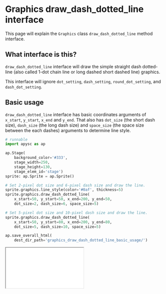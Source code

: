 # Graphics draw_dash_dotted_line interface

This page will explain the `Graphics` class `draw_dash_dotted_line` method interface.

## What interface is this?

`draw_dash_dotted_line` interface will draw the simple straight dash dotted-line (also called 1-dot chain line or long dashed short dashed line) graphics.

 This interface will ignore `dot_setting`, `dash_setting`, `round_dot_setting`, and `dash_dot_setting`.

## Basic usage

`draw_dash_dotted_line` interface has basic coordinates arguments of `x_start`, `y_start`, `x_end` and `y_end`. That also has `dot_size` (the short dash size), `dash_size` (the long dash size) and `space_size` (the space size between the each dashes) arguments to determine line style.

```py
# runnable
import apysc as ap

ap.Stage(
    background_color='#333',
    stage_width=250,
    stage_height=130,
    stage_elem_id='stage')
sprite: ap.Sprite = ap.Sprite()

# Set 2-pixel dot size and 6-pixel dash size and draw the line.
sprite.graphics.line_style(color='#0af', thickness=5)
sprite.graphics.draw_dash_dotted_line(
    x_start=50, y_start=50, x_end=200, y_end=50,
    dot_size=2, dash_size=6, space_size=5)

# Set 5-pixel dot size and 10-pixel dash size and draw the line.
sprite.graphics.draw_dash_dotted_line(
    x_start=50, y_start=80, x_end=200, y_end=80,
    dot_size=5, dash_size=10, space_size=5)

ap.save_overall_html(
    dest_dir_path='graphics_draw_dash_dotted_line_basic_usage/')
```

<iframe src="static/graphics_draw_dash_dotted_line_basic_usage/index.html" width="250" height="130"></iframe>
